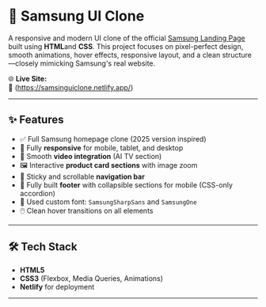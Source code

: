 # 📱 Samsung UI Clone

A responsive and modern UI clone of the official [Samsung Landing Page](https://www.samsung.com/) built using **HTML**and **CSS**. This project focuses on pixel-perfect design, smooth animations, hover effects, responsive layout, and a clean structure—closely mimicking Samsung's real website.

🌐 **Live Site:**  
🔗 (https://samsinguiclone.netlify.app/)

---

## ✨ Features

- ✅ Full Samsung homepage clone (2025 version inspired)
- 📱 Fully **responsive** for mobile, tablet, and desktop
- 🎥 Smooth **video integration** (AI TV section)
- 🖼️ Interactive **product card sections** with image zoom
- 🧭 Sticky and scrollable **navigation bar**
- 🧾 Fully built **footer** with collapsible sections for mobile (CSS-only accordion)
- 🎨 Used custom font: `SamsungSharpSans` and `SamsungOne`
- 🖱️ Clean hover transitions on all elements

---

## 🛠️ Tech Stack

- **HTML5**  
- **CSS3** (Flexbox, Media Queries, Animations)   
- **Netlify** for deployment  

---



